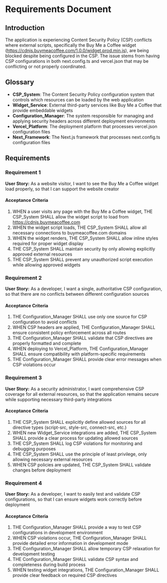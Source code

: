# Requirements Document

## Introduction

The application is experiencing Content Security Policy (CSP) conflicts where external scripts, specifically the Buy Me a Coffee widget (https://cdnjs.buymeacoffee.com/1.0.0/widget.prod.min.js), are being blocked despite being configured in the CSP. The issue stems from having CSP configurations in both next.config.ts and vercel.json that may be conflicting or not properly coordinated.

## Glossary

- **CSP_System**: The Content Security Policy configuration system that controls which resources can be loaded by the web application
- **Widget_Service**: External third-party services like Buy Me a Coffee that provide embeddable widgets
- **Configuration_Manager**: The system responsible for managing and applying security headers across different deployment environments
- **Vercel_Platform**: The deployment platform that processes vercel.json configuration files
- **Next_Framework**: The Next.js framework that processes next.config.ts configuration files

## Requirements

### Requirement 1

**User Story:** As a website visitor, I want to see the Buy Me a Coffee widget load properly, so that I can support the website creator

#### Acceptance Criteria

1. WHEN a user visits any page with the Buy Me a Coffee widget, THE CSP_System SHALL allow the widget script to load from https://cdnjs.buymeacoffee.com
2. WHEN the widget script loads, THE CSP_System SHALL allow all necessary connections to buymeacoffee.com domains
3. WHEN the widget renders, THE CSP_System SHALL allow inline styles required for proper widget display
4. THE CSP_System SHALL maintain security by only allowing explicitly approved external resources
5. THE CSP_System SHALL prevent any unauthorized script execution while allowing approved widgets

### Requirement 2

**User Story:** As a developer, I want a single, authoritative CSP configuration, so that there are no conflicts between different configuration sources

#### Acceptance Criteria

1. THE Configuration_Manager SHALL use only one source for CSP configuration to avoid conflicts
2. WHEN CSP headers are applied, THE Configuration_Manager SHALL ensure consistent policy enforcement across all routes
3. THE Configuration_Manager SHALL validate that CSP directives are properly formatted and complete
4. WHEN deploying to Vercel_Platform, THE Configuration_Manager SHALL ensure compatibility with platform-specific requirements
5. THE Configuration_Manager SHALL provide clear error messages when CSP violations occur

### Requirement 3

**User Story:** As a security administrator, I want comprehensive CSP coverage for all external resources, so that the application remains secure while supporting necessary third-party integrations

#### Acceptance Criteria

1. THE CSP_System SHALL explicitly define allowed sources for all directive types (script-src, style-src, connect-src, etc.)
2. WHEN new Widget_Service integrations are added, THE CSP_System SHALL provide a clear process for updating allowed sources
3. THE CSP_System SHALL log CSP violations for monitoring and debugging purposes
4. THE CSP_System SHALL use the principle of least privilege, only allowing necessary external resources
5. WHEN CSP policies are updated, THE CSP_System SHALL validate changes before deployment

### Requirement 4

**User Story:** As a developer, I want to easily test and validate CSP configurations, so that I can ensure widgets work correctly before deployment

#### Acceptance Criteria

1. THE Configuration_Manager SHALL provide a way to test CSP configurations in development environment
2. WHEN CSP violations occur, THE Configuration_Manager SHALL provide detailed error information in development mode
3. THE Configuration_Manager SHALL allow temporary CSP relaxation for development testing
4. THE Configuration_Manager SHALL validate CSP syntax and completeness during build process
5. WHEN testing widget integrations, THE Configuration_Manager SHALL provide clear feedback on required CSP directives
